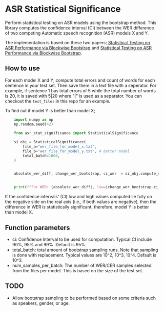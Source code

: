 # ASR Statistical Significance

Perform statistical testing on ASR models using the bootstrap method. This library computes the confidence interval (CI) between the WER difference of two competing Automatic speech recognition (ASR) models X and Y.

The implementation is based on these two papers; [Statistical Testing on ASR Performance via Blockwise Bootstrap](https://ieeexplore.ieee.org/abstract/document/1326009) and [Statistical Testing on ASR Performance via Blockwise Bootstrap](https://arxiv.org/abs/1912.09508).

## How to use

For each model X and Y, compute total errors and count of words for each sentence in your test set. Then save them in a text file with a seperator. For example, if sentence 1 has total errors of 5 while the total number of words is 20, it is saved with 5|20 where "|" is used as a separator. You can checkout the `test_files` in this repo for an example.

To find out if model Y is better than model X;

```python
    import numpy as np
    np.random.seed(42)
    
    from asr_stat_significance import StatisticalSignificance

    si_obj = StatisticalSignificance(
        file_a="wer_file_for_model_x.txt", 
        file_b="wer_file_for_model_y.txt", # better model
        total_batch=1000,
    )


    absolute_wer_diff, change_wer_bootstrap, ci_wer  = si_obj.compute_significance_wer(num_samples_per_batch=10000, 
                                                                                       ci=0.95)
    
    print(f"For WER: {absolute_wer_diff}, low={change_wer_bootstrap-ci_wer}, high={change_wer_bootstrap+ci_wer}, std={ci_wer/1.96}")

```

If the confidence intervals' (CI) low and high values computed lie fully on the negative side on the real axis (i.e., if both values are negative), then the difference in WER is statistically significant, therefore, model Y is better than model X.

## Function parameters

- ci: Confidence Interval to be used for computation. Typical CI include 90%, 95% and 99%. Default is 95%.
- total_batch: total amount of bootstrap sampling runs. Note that sampling is done with replacement. Typical values are 10^2, 10^3, 10^4. Default is 10^3.
- num_samples_per_batch: The number of WER/CER samples selected from the files per model. This is based on the size of the test set.

## TODO

- Allow bootstrap sampling to be performed based on some criteria such as speakers, gender, or age.
